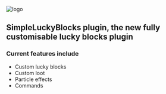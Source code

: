 ![logo](https://i.imgur.com/F4mnlBO.png)

## SimpleLuckyBlocks plugin, the new fully customisable lucky blocks plugin

### Current features include
- Custom lucky blocks
- Custom loot
- Particle effects
- Commands